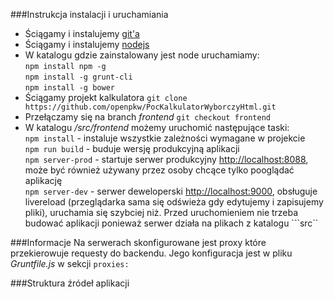 ###Instrukcja instalacji i uruchamiania
- Ściągamy i instalujemy [git'a](http://git-scm.com/book/en/v2/Getting-Started-Installing-Git)
- Ściągamy i instalujemy [nodejs](https://nodejs.org/download/)
- W katalogu gdzie zainstalowany jest node uruchamiamy:<br/>
```npm install npm -g```<br/>
```npm install -g grunt-cli```<br/>
```npm install -g bower```<br/>
- Ściągamy projekt kalkulatora ```git clone https://github.com/openpkw/PocKalkulatorWyborczyHtml.git```
- Przełączamy się na branch *frontend* ```git checkout frontend```
- W katalogu */src/frontend* możemy uruchomić następujące taski:<br/>
 ```npm install``` - instaluje wszystkie zależności wymagane w projekcie<br/>
 ```npm run build``` - buduje wersję produkcyjną aplikacji<br/>
  ```npm server-prod``` - startuje serwer produkcyjny [http://localhost:8088](http://localhost:8088), może być również używany przez osoby chcące tylko pooglądać aplikację<br/>
```npm server-dev``` - serwer deweloperski [http://localhost:9000](http://localhost:9000), obsługuje livereload (przeglądarka sama się odświeża gdy edytujemy i zapisujemy pliki), uruchamia się szybciej niż. Przed uruchomieniem nie trzeba budować aplikacji ponieważ serwer działa na plikach z katalogu ```src``<br/>

###Informacje
Na serwerach skonfigurowane jest proxy które przekierowuje requesty do backendu. Jego konfiguracja jest w pliku *Gruntfile.js* w sekcji ```proxies:```

###Struktura źródeł aplikacji
